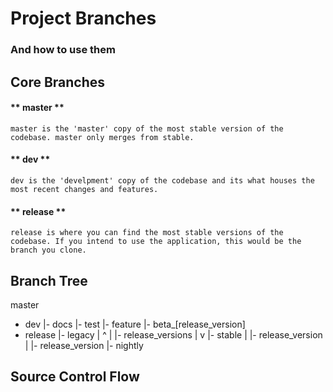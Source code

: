 # Project Branches
### And how to use them

## Core Branches
#### ** master **
    master is the 'master' copy of the most stable version of the codebase. master only merges from stable.
#### ** dev **
    dev is the 'develpment' copy of the codebase and its what houses the most recent changes and features.
#### ** release **
    release is where you can find the most stable versions of the codebase. If you intend to use the application, this would be the branch you clone.


## Branch Tree
master
 - dev
    |- docs
    |- test
    |- feature
    |- beta_[release_version]
 - release
    |- legacy
    |            ^
    |   |- release_versions
    |            v
    |- stable
    |   |- release_version
    |   |- release_version
    |- nightly


## Source Control Flow
